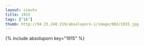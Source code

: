 ```yaml
--- 
layout: sieutv
title: 1915
tags: ["1k"]
thumb: http://94.23.248.219/absoluporn-1/image/002/1915.jpg
---
```

{% include absoluporn key="1915" %} 

